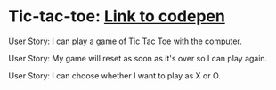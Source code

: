 # Tic-tac-toe: [Link to codepen](https://codepen.io/ohohoreos/full/YQoKyM/)

User Story: I can play a game of Tic Tac Toe with the computer.

User Story: My game will reset as soon as it's over so I can play again.

User Story: I can choose whether I want to play as X or O.


